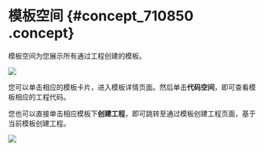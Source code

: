 # 模板空间 {#concept_710850 .concept}

模板空间为您展示所有通过工程创建的模板。

![](http://static-aliyun-doc.oss-cn-hangzhou.aliyuncs.com/assets/img/569992/156085233449463_zh-CN.png)

您可以单击相应的模板卡片，进入模板详情页面。然后单击**代码空间**，即可查看模板相应的工程代码。

您也可以直接单击相应模板下**创建工程**，即可跳转至通过模板创建工程页面，基于当前模板创建工程。

![](http://static-aliyun-doc.oss-cn-hangzhou.aliyuncs.com/assets/img/569992/156085233449464_zh-CN.png)

